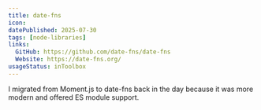 ```yaml
---
title: date-fns
icon: 
datePublished: 2025-07-30
tags: [node-libraries]
links:
  GitHub: https://github.com/date-fns/date-fns
  Website: https://date-fns.org/
usageStatus: inToolbox
---
```


I migrated from Moment.js to date-fns back in the day because it was more modern
and offered ES module support.

